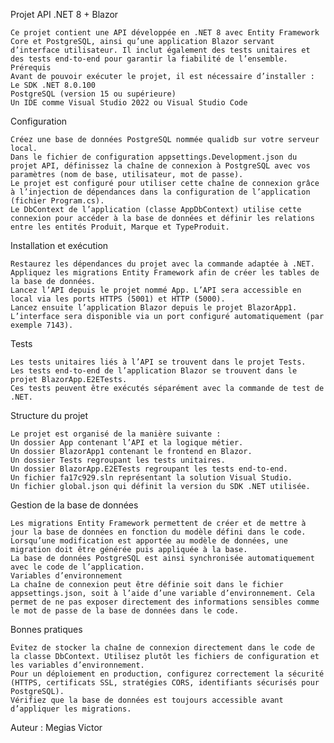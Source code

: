 Projet API .NET 8 + Blazor


    Ce projet contient une API développée en .NET 8 avec Entity Framework Core et PostgreSQL, ainsi qu’une application Blazor servant d’interface utilisateur. Il inclut également des tests unitaires et des tests end-to-end pour garantir la fiabilité de l’ensemble.
    Prérequis
    Avant de pouvoir exécuter le projet, il est nécessaire d’installer :
    Le SDK .NET 8.0.100
    PostgreSQL (version 15 ou supérieure)
    Un IDE comme Visual Studio 2022 ou Visual Studio Code
Configuration

    Créez une base de données PostgreSQL nommée qualidb sur votre serveur local.
    Dans le fichier de configuration appsettings.Development.json du projet API, définissez la chaîne de connexion à PostgreSQL avec vos paramètres (nom de base, utilisateur, mot de passe).
    Le projet est configuré pour utiliser cette chaîne de connexion grâce à l’injection de dépendances dans la configuration de l’application (fichier Program.cs).
    Le DbContext de l’application (classe AppDbContext) utilise cette connexion pour accéder à la base de données et définir les relations entre les entités Produit, Marque et TypeProduit.
Installation et exécution

    Restaurez les dépendances du projet avec la commande adaptée à .NET.
    Appliquez les migrations Entity Framework afin de créer les tables de la base de données.
    Lancez l’API depuis le projet nommé App. L’API sera accessible en local via les ports HTTPS (5001) et HTTP (5000).
    Lancez ensuite l’application Blazor depuis le projet BlazorApp1. L’interface sera disponible via un port configuré automatiquement (par exemple 7143).
Tests

    Les tests unitaires liés à l’API se trouvent dans le projet Tests.
    Les tests end-to-end de l’application Blazor se trouvent dans le projet BlazorApp.E2ETests.
    Ces tests peuvent être exécutés séparément avec la commande de test de .NET.
Structure du projet

    Le projet est organisé de la manière suivante :
    Un dossier App contenant l’API et la logique métier.
    Un dossier BlazorApp1 contenant le frontend en Blazor.
    Un dossier Tests regroupant les tests unitaires.
    Un dossier BlazorApp.E2ETests regroupant les tests end-to-end.
    Un fichier fa17c929.sln représentant la solution Visual Studio.
    Un fichier global.json qui définit la version du SDK .NET utilisée.
Gestion de la base de données

    Les migrations Entity Framework permettent de créer et de mettre à jour la base de données en fonction du modèle défini dans le code.
    Lorsqu’une modification est apportée au modèle de données, une migration doit être générée puis appliquée à la base.
    La base de données PostgreSQL est ainsi synchronisée automatiquement avec le code de l’application.
    Variables d’environnement
    La chaîne de connexion peut être définie soit dans le fichier appsettings.json, soit à l’aide d’une variable d’environnement. Cela permet de ne pas exposer directement des informations sensibles comme le mot de passe de la base de données dans le code.
Bonnes pratiques

    Évitez de stocker la chaîne de connexion directement dans le code de la classe DbContext. Utilisez plutôt les fichiers de configuration et les variables d’environnement.
    Pour un déploiement en production, configurez correctement la sécurité (HTTPS, certificats SSL, stratégies CORS, identifiants sécurisés pour PostgreSQL).
    Vérifiez que la base de données est toujours accessible avant d’appliquer les migrations.
Auteur : Megias Victor 
